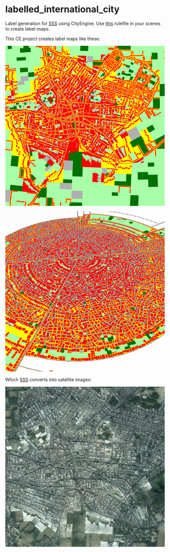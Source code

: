 # labelled_international_city

Label generation for [SSS](https://vcg.leeds.ac.uk/projects/sss/) using CityEngine. Use [this](https://github.com/twak/labelled_international_city/blob/main/rules/International%20City.cga) rulefile in your scenes to create label-maps.

This CE project creates label maps like these:

![Labels from scene 1](https://github.com/twak/labelled_international_city/blob/main/images/scene1.png?raw=true)

![Labels from scene 1](https://github.com/twak/labelled_international_city/blob/main/images/scene2.png?raw=true)

Which [SSS](https://vcg.leeds.ac.uk/projects/sss/) converts into satellite images:

![Synthetic satellite image](https://github.com/twak/labelled_international_city/blob/main/images/output.jpg)

